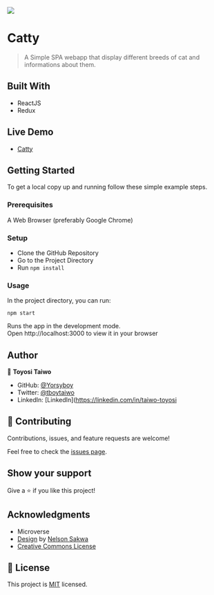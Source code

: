 ![](https://img.shields.io/badge/Microverse-blueviolet)

# Catty

> A Simple SPA webapp that display different breeds of cat and informations about them.

## Built With

- ReactJS
- Redux

## Live Demo

- [Catty]()

## Getting Started

To get a local copy up and running follow these simple example steps.

### Prerequisites

A Web Browser (preferably Google Chrome)

### Setup

- Clone the GitHub Repository
- Go to the Project Directory
- Run ```npm install```

### Usage

In the project directory, you can run:

```npm start```

Runs the app in the development mode.<br>
Open http://localhost:3000 to view it in your browser

## Author

👤 **Toyosi Taiwo**

- GitHub: [@Yorsyboy](https://github.com/Yorsyboy)
- Twitter: [@tboytaiwo](https://twitter.com/Tboytaiwo)
- LinkedIn: [LinkedIn](https://linkedin.com/in/taiwo-toyosi

## 🤝 Contributing

Contributions, issues, and feature requests are welcome!

Feel free to check the [issues page](../../issues/).

## Show your support

Give a ⭐️ if you like this project!

## Acknowledgments

- Microverse
- [Design](https://www.behance.net/gallery/31579789/Ballhead-App-(Free-PSDs)) by [Nelson Sakwa](https://www.behance.net/sakwadesignstudio)
- [Creative Commons License](https://creativecommons.org/licenses/)

## 📝 License

This project is [MIT](./MIT) licensed.